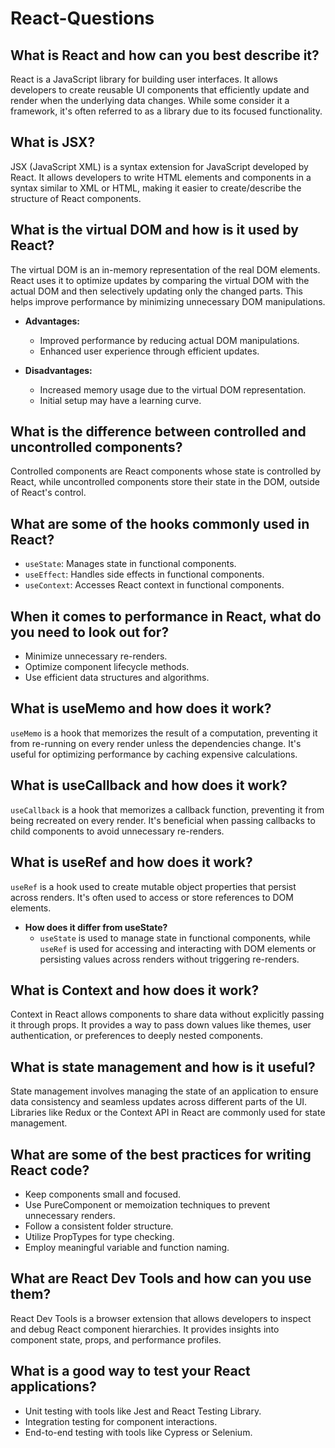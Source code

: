 # React-Questions

## What is React and how can you best describe it?
React is a JavaScript library for building user interfaces. It allows developers to create reusable UI components that efficiently update and render when the underlying data changes. While some consider it a framework, it's often referred to as a library due to its focused functionality.

## What is JSX?
JSX (JavaScript XML) is a syntax extension for JavaScript developed by React. It allows developers to write HTML elements and components in a syntax similar to XML or HTML, making it easier to create/describe the structure of React components.

## What is the virtual DOM and how is it used by React?
The virtual DOM is an in-memory representation of the real DOM elements. React uses it to optimize updates by comparing the virtual DOM with the actual DOM and then selectively updating only the changed parts. This helps improve performance by minimizing unnecessary DOM manipulations.

- **Advantages:**
  - Improved performance by reducing actual DOM manipulations.
  - Enhanced user experience through efficient updates.

- **Disadvantages:**
  - Increased memory usage due to the virtual DOM representation.
  - Initial setup may have a learning curve.

## What is the difference between controlled and uncontrolled components?
Controlled components are React components whose state is controlled by React, while uncontrolled components store their state in the DOM, outside of React's control.

## What are some of the hooks commonly used in React?
- `useState`: Manages state in functional components.
- `useEffect`: Handles side effects in functional components.
- `useContext`: Accesses React context in functional components.

## When it comes to performance in React, what do you need to look out for?
- Minimize unnecessary re-renders.
- Optimize component lifecycle methods.
- Use efficient data structures and algorithms.

## What is useMemo and how does it work?
`useMemo` is a hook that memorizes the result of a computation, preventing it from re-running on every render unless the dependencies change. It's useful for optimizing performance by caching expensive calculations.

## What is useCallback and how does it work?
`useCallback` is a hook that memorizes a callback function, preventing it from being recreated on every render. It's beneficial when passing callbacks to child components to avoid unnecessary re-renders.

## What is useRef and how does it work?
`useRef` is a hook used to create mutable object properties that persist across renders. It's often used to access or store references to DOM elements.

- **How does it differ from useState?**
  - `useState` is used to manage state in functional components, while `useRef` is used for accessing and interacting with DOM elements or persisting values across renders without triggering re-renders.

## What is Context and how does it work?
Context in React allows components to share data without explicitly passing it through props. It provides a way to pass down values like themes, user authentication, or preferences to deeply nested components.

## What is state management and how is it useful?
State management involves managing the state of an application to ensure data consistency and seamless updates across different parts of the UI. Libraries like Redux or the Context API in React are commonly used for state management.

## What are some of the best practices for writing React code?
- Keep components small and focused.
- Use PureComponent or memoization techniques to prevent unnecessary renders.
- Follow a consistent folder structure.
- Utilize PropTypes for type checking.
- Employ meaningful variable and function naming.

## What are React Dev Tools and how can you use them?
React Dev Tools is a browser extension that allows developers to inspect and debug React component hierarchies. It provides insights into component state, props, and performance profiles.

## What is a good way to test your React applications?
- Unit testing with tools like Jest and React Testing Library.
- Integration testing for component interactions.
- End-to-end testing with tools like Cypress or Selenium.

